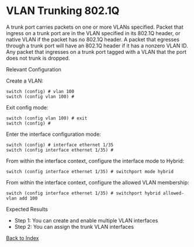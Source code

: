 # VLAN Trunking 802.1Q 

A trunk port carries packets on one or more VLANs specified. Packet that ingress on a trunk port are in the VLAN specified in its 802.1Q header, or native VLAN if the packet has no 802.1Q header. A packet that egresses through a trunk port will have an 802.1Q header if it has a nonzero VLAN ID. Any packet that ingresses on a trunk port tagged with a VLAN that the port does not trunk is dropped. 

Relevant Configuration 


Create a VLAN: 

```
switch (config) # vlan 100
switch (config vlan 100) #
```

Exit config mode:

```
switch (config vlan 100) # exit
switch (config) #
```

Enter the interface configuration mode:

```
switch (config) # interface ethernet 1/35
switch (config interface ethernet 1/35) #
```

From within the interface context, configure the interface mode to Hybrid:

```
switch (config interface ethernet 1/35) # switchport mode hybrid
```

From within the interface context, configure the allowed VLAN membership:

```
switch (config interface ethernet 1/35) # switchport hybrid allowed-vlan add 100
```

Expected Results 

* Step 1: You can create and enable multiple VLAN interfaces 
* Step 2: You can assign the trunk VLAN interfaces


[Back to Index](#index)

